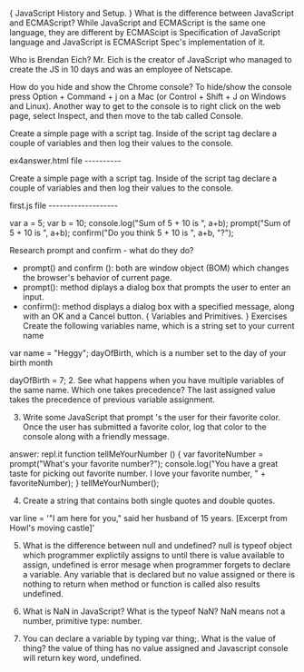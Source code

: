 { JavaScript History and Setup. }
What is the difference between JavaScript and ECMAScript?
While JavaScript and ECMAScript is the same one language, they are different by ECMAScipt is Specification of JavaScript language and JavaScript is ECMAScript Spec's implementation of it.
 
Who is Brendan Eich?
Mr. Eich is the creator of JavaScript who managed to create the JS in 10 days and was an employee of Netscape.
 
How do you hide and show the Chrome console?
To hide/show the console press Option + Command + j on a Mac (or Control + Shift + J on Windows and Linux). Another way to get to the console is to right click on the web page, select Inspect, and then move to the tab called Console.
 
Create a simple page with a script tag. Inside of the script tag declare a couple of variables and then log their values to the console.
 
ex4answer.html file ----------
 
<!DOCTYPE html>
<html>
<head>
<title>JavaScript Test Site</title>
<!--JavaScript and HTML in 2 Separate Files-->
<script src="first.js">
   // alert("Hello, World!");
 
</script>
</head>
<body>
 
<p>Create a simple page with a script tag. Inside of the script tag declare a couple of variables and then log their values to the console.</p>
 
</body>
</html>
 
first.js file -------------------
 
var a = 5;
var b = 10;
console.log("Sum of 5 + 10 is ", a+b);
prompt("Sum of 5 + 10 is ", a+b);
confirm("Do you think 5 + 10 is ", a+b, "?");
 
Research prompt and confirm - what do they do?
- prompt() and confirm (): both are window object (BOM) which changes the browser's behavior of current page.
- prompt(): method diplays a dialog box that prompts the user to enter an input.
- confirm(): method displays a dialog box with a specified message, along with an OK and a Cancel button.
{ Variables and Primitives. }
Exercises
Create the following variables
name, which is a string set to your current name 
 
var name = "Heggy";
dayOfBirth, which is a number set to the day of your birth month 
 
dayOfBirth = 7;
2. See what happens when you have multiple variables of the same name. Which one takes precedence? 
The last assigned value takes the precedence of previous variable assignment.
 
3. Write some JavaScript that prompt 's the user for their favorite color. Once the user has submitted a favorite color, log that color to the console along with a friendly message.
 
answer: repl.it
function tellMeYourNumber () { 
var favoriteNumber = prompt("What's your favorite number?");
console.log("You have a great taste for picking out favorite number. I love your favorite number, " + favoriteNumber);
}
tellMeYourNumber();
 
4. Create a string that contains both single quotes and double quotes. 
 
var line = '"I am here for you," said her husband of 15 years. [Excerpt from Howl\'s moving castle]'
 
5. What is the difference between null and undefined?
null is typeof object which programmer explictily assigns to until there is value available to assign, undefined is error mesage when programmer forgets to declare a variable.  Any variable that is declared but no value assigned or there is nothing to return when method or function is called also results undefined. 
 
6. What is NaN in JavaScript? What is the typeof NaN?
NaN means not a number, primitive type: number.
 
7. You can declare a variable by typing var thing;. What is the value of thing?
the value of thing has no value assigned and Javascript console will return key word, undefined.
 
 
 
